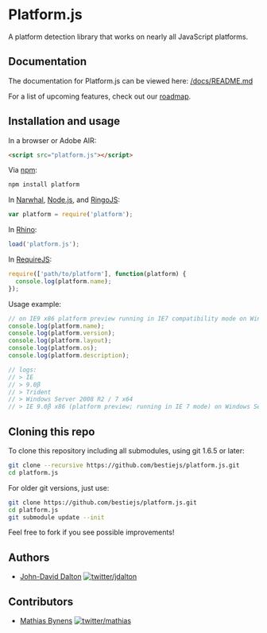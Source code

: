 # Platform.js

A platform detection library that works on nearly all JavaScript platforms.

## Documentation

The documentation for Platform.js can be viewed here: [/docs/README.md](https://github.com/bestiejs/platform.js/blob/master/docs/README.md#readme)

For a list of upcoming features, check out our [roadmap](https://github.com/bestiejs/platform.js/wiki/Roadmap).

## Installation and usage

In a browser or Adobe AIR:

~~~ html
<script src="platform.js"></script>
~~~

Via [npm](http://npmjs.org/):

~~~ bash
npm install platform
~~~

In [Narwhal](http://narwhaljs.org/), [Node.js](http://nodejs.org/), and [RingoJS](http://ringojs.org/):

~~~ js
var platform = require('platform');
~~~

In [Rhino](http://www.mozilla.org/rhino/):

~~~ js
load('platform.js');
~~~

In [RequireJS](http://requirejs.org/):

~~~ js
require(['path/to/platform'], function(platform) {
  console.log(platform.name);
});
~~~

Usage example:

~~~ js
// on IE9 x86 platform preview running in IE7 compatibility mode on Windows 7 64 bit edition
console.log(platform.name);
console.log(platform.version);
console.log(platform.layout);
console.log(platform.os);
console.log(platform.description);

// logs:
// > IE
// > 9.0β
// > Trident
// > Windows Server 2008 R2 / 7 x64
// > IE 9.0β x86 (platform preview; running in IE 7 mode) on Windows Server 2008 R2 / 7 x64
~~~

## Cloning this repo

To clone this repository including all submodules, using git 1.6.5 or later:

~~~ bash
git clone --recursive https://github.com/bestiejs/platform.js.git
cd platform.js
~~~

For older git versions, just use:

~~~ bash
git clone https://github.com/bestiejs/platform.js.git
cd platform.js
git submodule update --init
~~~

Feel free to fork if you see possible improvements!

## Authors

* [John-David Dalton](http://allyoucanleet.com/)
  [![twitter/jdalton](http://gravatar.com/avatar/299a3d891ff1920b69c364d061007043?s=70)](https://twitter.com/jdalton "Follow @jdalton on Twitter")

## Contributors

* [Mathias Bynens](http://mathiasbynens.be/)
  [![twitter/mathias](http://gravatar.com/avatar/24e08a9ea84deb17ae121074d0f17125?s=70)](https://twitter.com/mathias "Follow @mathias on Twitter")